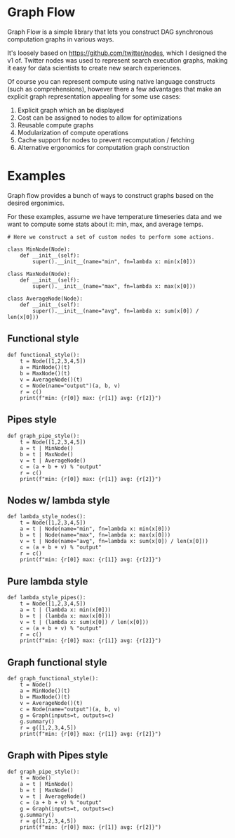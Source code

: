 # Graph Flow

Graph Flow is a simple library that lets you construct DAG synchronous computation graphs in various ways.

It's loosely based on https://github.com/twitter/nodes, which I designed the v1 of.  Twitter nodes was used to represent search execution graphs, making it easy for data scientists to create new search experiences.

Of course you can represent compute using native language constructs (such as comprehensions), however there a few advantages that make an explicit graph representation appealing for some use cases:

1. Explicit graph which an be displayed
2. Cost can be assigned to nodes to allow for optimizations
3. Reusable compute graphs
4. Modularization of compute operations
5. Cache support for nodes to prevent recomputation / fetching
6. Alternative ergonomics for computation graph construction

# Examples

Graph flow provides a bunch of ways to construct graphs based on the desired ergonimics.

For these examples, assume we have temperature timeseries data and we want to compute some stats about it: min, max, and average temps.


    # Here we construct a set of custom nodes to perform some actions.

    class MinNode(Node):
        def __init__(self):
            super().__init__(name="min", fn=lambda x: min(x[0]))

    class MaxNode(Node):
        def __init__(self):
            super().__init__(name="max", fn=lambda x: max(x[0]))

    class AverageNode(Node):
        def __init__(self):
            super().__init__(name="avg", fn=lambda x: sum(x[0]) / len(x[0]))

## Functional style

    def functional_style():
        t = Node([1,2,3,4,5])
        a = MinNode()(t)
        b = MaxNode()(t)
        v = AverageNode()(t)
        c = Node(name="output")(a, b, v)
        r = c()
        print(f"min: {r[0]} max: {r[1]} avg: {r[2]}")

##  Pipes style

    def graph_pipe_style():
        t = Node([1,2,3,4,5])
        a = t | MinNode()
        b = t | MaxNode()
        v = t | AverageNode()
        c = (a + b + v) % "output"
        r = c()
        print(f"min: {r[0]} max: {r[1]} avg: {r[2]}")

## Nodes w/ lambda style

    def lambda_style_nodes():
        t = Node([1,2,3,4,5])
        a = t | Node(name="min", fn=lambda x: min(x[0]))
        b = t | Node(name="max", fn=lambda x: max(x[0]))
        v = t | Node(name="avg", fn=lambda x: sum(x[0]) / len(x[0]))
        c = (a + b + v) % "output"
        r = c()
        print(f"min: {r[0]} max: {r[1]} avg: {r[2]}")


## Pure lambda style
    def lambda_style_pipes():
        t = Node([1,2,3,4,5])
        a = t | (lambda x: min(x[0]))
        b = t | (lambda x: max(x[0]))
        v = t | (lambda x: sum(x[0]) / len(x[0]))
        c = (a + b + v) % "output"
        r = c()
        print(f"min: {r[0]} max: {r[1]} avg: {r[2]}")

## Graph functional style

    def graph_functional_style():
        t = Node()
        a = MinNode()(t)
        b = MaxNode()(t)
        v = AverageNode()(t)
        c = Node(name="output")(a, b, v)
        g = Graph(inputs=t, outputs=c)
        g.summary()
        r = g([1,2,3,4,5])
        print(f"min: {r[0]} max: {r[1]} avg: {r[2]}")

## Graph with Pipes style

    def graph_pipe_style():
        t = Node()
        a = t | MinNode()
        b = t | MaxNode()
        v = t | AverageNode()
        c = (a + b + v) % "output"
        g = Graph(inputs=t, outputs=c)
        g.summary()
        r = g([1,2,3,4,5])
        print(f"min: {r[0]} max: {r[1]} avg: {r[2]}")

